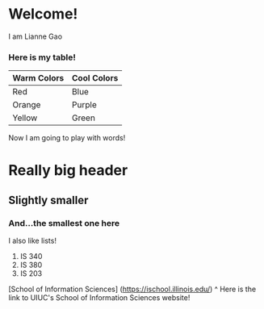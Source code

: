 # Welcome!

I am Lianne Gao

### Here is my table!
| Warm Colors   |Cool Colors|
| ----------- | ----------- |
| Red      |Blue |
| Orange   |Purple |
| Yellow | Green |

Now I am going to play with words!
# Really big header
## Slightly smaller
### And...the smallest one here

I also like lists!
1. IS 340
2. IS 380
3. IS 203

[School of Information Sciences] (https://ischool.illinois.edu/)
<H22> ^ Here is the link to UIUC's School of Information Sciences website! </H22>
